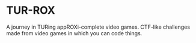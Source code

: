 # TUR-ROX
A journey in TURing appROXi-complete video games. CTF-like challenges made from video games in which you can code things.

